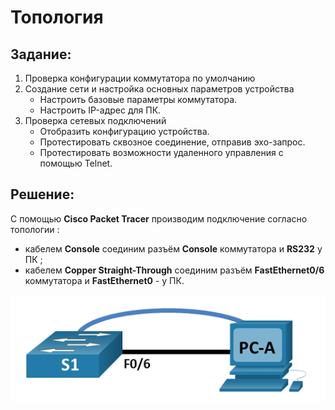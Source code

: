 # Топология     
## Задание:
 1. Проверка конфигурации коммутатора по умолчанию
 2. Создание сети и настройка основных параметров устройства
    *	Настроить базовые параметры коммутатора.
    *	Настроить IP-адрес для ПК.
 3. Проверка сетевых подключений
    *   Отобразить конфигурацию устройства.
    *   Протестировать сквозное соединение, отправив эхо-запрос.
    *   Протестировать возможности удаленного управления с помощью Telnet.
## Решение:

С помощью **Cisco Packet Tracer** производим подключение согласно топологии : 

  * кабелем **Console** соединим разъём **Console** коммутатора и **RS232** у ПК ;
  * кабелем **Copper Straight-Through** соединим разъём **FastEthernet0/6** коммутатора и **FastEthernet0** - у ПК.


![Image alt](https://github.com/shawncaurney/shawncaurneyrepository/blob/main/labs/issue/%D1%82%D0%BE%D0%BF%D0%BE%D0%BB%D0%BE%D0%B3%D0%B8%D1%8F.jpg)
